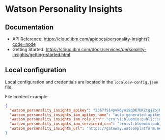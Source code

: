 # Watson Personality Insights


## Documentation

 * API Reference: https://cloud.ibm.com/apidocs/personality-insights?code=node
 * Getting Started: https://cloud.ibm.com/docs/services/personality-insights/getting-started.html

##  Local configuration
Local configuration and credentials are located in the `localdev-config.json` file.


File content example:
```json
{
  "watson_personality_insights_apikey": "2367fS14pvk6yni9qDK7UKZtgjZojLDIDObGBmENRWAg",
  "watson_personality_insights_iam_apikey_name": "auto-generated-apikey-85a29766-24b6-4a8c",
  "watson_personality_insights_iam_role_crn": "crn:v1:bluemix:public:iam::::serviceRole:Writer",
  "watson_personality_insights_iam_serviceid_crn": "crn:v1:bluemix:public:iam-identity::a/123123::serviceid:ServiceId-8c11b0ef-123-4571-84ac-3123412",
  "watson_personality_insights_url": "https://gateway.watsonplatform.net/personality-insights/api"
}
```
